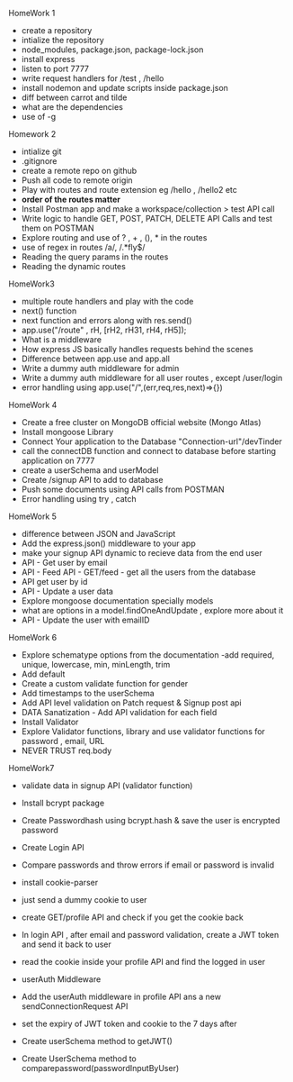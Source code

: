  HomeWork 1
- create a repository
- intialize the repository
- node_modules, package.json, package-lock.json
- install express
- listen to port 7777
- write request handlers for /test , /hello
- install nodemon and update scripts inside package.json
- diff between carrot and tilde
- what are the dependencies
- use of -g

 Homework 2
- intialize git
- .gitignore
- create a remote repo on github
- Push all code to remote origin
- Play with routes and route extension eg /hello , /hello2 etc
- **order of the routes matter**
- Install Postman app and make a workspace/collection > test API call
- Write logic to handle GET, POST, PATCH, DELETE API Calls and test them on POSTMAN
- Explore routing and use of ? , + , (), * in the routes
- use of regex in routes /a/, /.*fly$/
- Reading the query params in the routes 
- Reading the dynamic routes

 HomeWork3
- multiple route handlers and play with the code
- next() function
- next function and errors along with res.send()
- app.use("/route" , rH, [rH2, rH31, rH4, rH5]);
- What is a middleware
- How express JS basically handles requests behind the scenes
- Difference between app.use and app.all
- Write a dummy auth middleware for admin
- Write a dummy auth middleware for all user routes , except /user/login  
- error handling using app.use("/",(err,req,res,next)=>{})

HomeWork 4
- Create a free cluster on MongoDB official website (Mongo Atlas)
- Install mongoose Library
- Connect Your application to the Database "Connection-url"/devTinder
- call the connectDB function and connect to database before starting application on 7777
- create a userSchema and userModel
- Create /signup API to add to database
- Push some documents using API calls from POSTMAN
- Error handling using try , catch

HomeWork 5
- difference between JSON and JavaScript
- Add the express.json() middleware to your app
- make your signup API dynamic to recieve data from the end user
- API - Get user by email
- API - Feed API - GET/feed - get all the users from the database
- API get user by id
- API - Update a user data 
- Explore mongoose documentation specially models
- what are options in a model.findOneAndUpdate ,  explore more about it 
- API - Update the user with emailID

HomeWork 6
- Explore schematype options from the documentation
-add required, unique, lowercase, min, minLength, trim
- Add default
- Create a custom validate function for gender
- Add timestamps to the userSchema
- Add API level validation on Patch request & Signup post api
- DATA Sanatization -  Add API validation for each field
- Install Validator 
- Explore Validator functions, library and use validator functions for password , email, URL
- NEVER TRUST req.body

HomeWork7
- validate data in signup API (validator function)
- Install bcrypt package
- Create Passwordhash using bcrypt.hash & save the user is encrypted password

- Create Login API
- Compare passwords and throw errors if email or password is invalid

- install cookie-parser
- just send a dummy cookie to user
- create GET/profile API and check if you get the cookie back
- In login API , after email and password validation, create a JWT token and send it back to user
- read the cookie inside your profile API and find the logged in user
- userAuth Middleware
- Add the userAuth middleware in profile API ans a new sendConnectionRequest API
- set the expiry of JWT token and cookie to the 7 days after
- Create userSchema method to getJWT()
- Create UserSchema method to comparepassword(passwordInputByUser) 